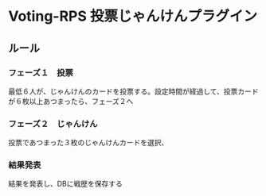 # Voting-RPS 投票じゃんけんプラグイン
## ルール
### フェーズ１　投票
最低６人が、じゃんけんのカードを投票する。設定時間が経過して、投票カードが６枚以上あつまったら、フェーズ２へ
### フェーズ２　じゃんけん
投票であつまった３枚のじゃんけんカードを選択、
### 結果発表
結果を発表し、DBに戦歴を保存する
